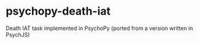 # psychopy-death-iat
Death IAT task implemented in PsychoPy (ported from a version written in PsychJS)
